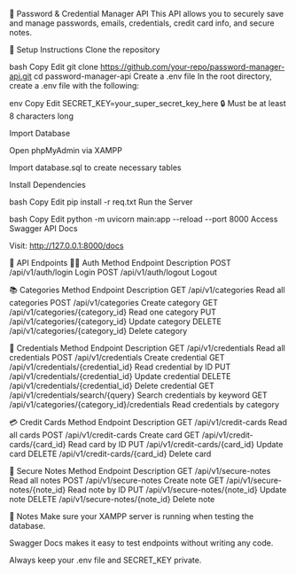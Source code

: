 🔐 Password & Credential Manager API
This API allows you to securely save and manage passwords, emails, credentials, credit card info, and secure notes.

🚀 Setup Instructions
Clone the repository

bash
Copy
Edit
git clone https://github.com/your-repo/password-manager-api.git
cd password-manager-api
Create a .env file
In the root directory, create a .env file with the following:

env
Copy
Edit
SECRET_KEY=your_super_secret_key_here
🔒 Must be at least 8 characters long

Import Database

Open phpMyAdmin via XAMPP

Import database.sql to create necessary tables

Install Dependencies

bash
Copy
Edit
pip install -r req.txt
Run the Server

bash
Copy
Edit
python -m uvicorn main:app --reload --port 8000
Access Swagger API Docs

Visit: http://127.0.0.1:8000/docs

📂 API Endpoints
🧑‍💻 Auth
Method	Endpoint	Description
POST	/api/v1/auth/login	Login
POST	/api/v1/auth/logout	Logout

📚 Categories
Method	Endpoint	Description
GET	/api/v1/categories	Read all categories
POST	/api/v1/categories	Create category
GET	/api/v1/categories/{category_id}	Read one category
PUT	/api/v1/categories/{category_id}	Update category
DELETE	/api/v1/categories/{category_id}	Delete category

🔐 Credentials
Method	Endpoint	Description
GET	/api/v1/credentials	Read all credentials
POST	/api/v1/credentials	Create credential
GET	/api/v1/credentials/{credential_id}	Read credential by ID
PUT	/api/v1/credentials/{credential_id}	Update credential
DELETE	/api/v1/credentials/{credential_id}	Delete credential
GET	/api/v1/credentials/search/{query}	Search credentials by keyword
GET	/api/v1/categories/{category_id}/credentials	Read credentials by category

💳 Credit Cards
Method	Endpoint	Description
GET	/api/v1/credit-cards	Read all cards
POST	/api/v1/credit-cards	Create card
GET	/api/v1/credit-cards/{card_id}	Read card by ID
PUT	/api/v1/credit-cards/{card_id}	Update card
DELETE	/api/v1/credit-cards/{card_id}	Delete card

📝 Secure Notes
Method	Endpoint	Description
GET	/api/v1/secure-notes	Read all notes
POST	/api/v1/secure-notes	Create note
GET	/api/v1/secure-notes/{note_id}	Read note by ID
PUT	/api/v1/secure-notes/{note_id}	Update note
DELETE	/api/v1/secure-notes/{note_id}	Delete note

📎 Notes
Make sure your XAMPP server is running when testing the database.

Swagger Docs makes it easy to test endpoints without writing any code.

Always keep your .env file and SECRET_KEY private.

